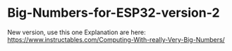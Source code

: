 # Big-Numbers-for-ESP32-version-2
New version, use this one
Explanation are here: https://www.instructables.com/Computing-With-really-Very-Big-Numbers/
